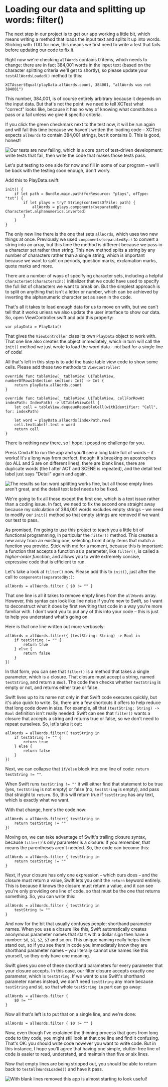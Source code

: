 # Loading our data and splitting up words: filter()

The next step in our project is to get our app working a little bit, which means writing a method that loads the input text and splits it up into words. Sticking with TDD for now, this means we first need to write a test that fails before updating our code to fix it.

Right now we're checking `allWords` contains 0 items, which needs to change: there are in fact 384,001 words in the input text (based on the character splitting criteria we'll get to shortly), so please update your `testAllWordsLoaded()` method to this:

    XCTAssertEqual(playData.allWords.count, 384001, "allWords was not 384001")

This number, 384,001, is of course entirely arbitrary because it depends on the input data. But that's not the point: we need to tell XCTest what "correct" looks like, because it has no way of knowing what constitutes a pass or a fail unless we give it specific criteria.

If you click the green checkmark next to the test now, it will be run again and will fail this time because we haven't written the loading code – XCTest expects `allWords` to contain 384,001 strings, but it contains 0. This is good, honest!

![Our tests are now failing, which is a core part of test-driven development: write tests that fail, then write the code that makes those tests pass.](39-5.png)

Let's put testing to one side for now and fill in some of our program – we'll be back with the testing soon enough, don't worry.

Add this to PlayData.swift:

    init() {
        if let path = Bundle.main.path(forResource: "plays", ofType: "txt") {
            if let plays = try? String(contentsOfFile: path) {
                allWords = plays.components(separatedBy: CharacterSet.alphanumerics.inverted)
            }
        }
    }

The only new line there is the one that sets `allWords`, which uses two new things at once. Previously we used `components(separatedBy:)` to convert a string into an array, but this time the method is different because we pass in a character set rather than  string. This new method splits a string by any number of characters rather than a single string, which is important because we want to split on periods, question marks, exclamation marks, quote marks and more.

There are a number of ways of specifying character sets, including a helpful `CharacterSet(charactersIn:)` initializer that we could have used to specify the full list of characters we want to break on. But the simplest approach is to split on anything that isn't a letter or number, which can be achieved by inverting the alphanumeric character set as seen in the code.

That's all it takes to load enough data for us to move on with, but we can't tell that it works unless we also update the user interface to show our data. So, open ViewController.swift and add this property:

    var playData = PlayData()

That gives the `ViewController` class its own `PlayData` object to work with. That one line also creates the object immediately, which in turn will call the `init()` method we just wrote to load the word data – not bad for a single line of code!

All that's left in this step is to add the basic table view code to show some cells. Please add these two methods to `ViewController`:

    override func tableView(_ tableView: UITableView, numberOfRowsInSection section: Int) -> Int {
        return playData.allWords.count
    }

    override func tableView(_ tableView: UITableView, cellForRowAt indexPath: IndexPath) -> UITableViewCell {
        let cell = tableView.dequeueReusableCell(withIdentifier: "Cell", for: indexPath)

        let word = playData.allWords[indexPath.row]
        cell.textLabel!.text = word
        return cell
    }

There is nothing new there, so I hope it posed no challenge for you.

Press Cmd+R to run the app and you'll see a long table full of words – it works! It's a long way from perfect, though: it's breaking on apostrophes (so ALL and S are on different lines), there are blank lines, there are duplicate words (the I after ACT and SCENE is repeated), and the detail text label just says "Detail" again and again.

![The results so far: word splitting works fine, but all those empty lines aren't great, and the detail text label needs to be fixed.](39-6.png)

We're going to fix all those except the first one, which is a text issue rather than a coding issue. In fact, we need to fix the second one straight away because my calculation of 384,001 words excludes empty strings – we need to modify our `init()` method so that empty strings are removed if we want our test to pass.

As promised, I'm going to use this project to teach you a little bit of functional programming, in particular the `filter()` method. This creates a new array from an existing one, selecting from it only items that match a function you provide. Stick with me for a moment, because this is important: a function that accepts a function as a parameter, like `filter()`, is called a *higher-order function*, and allows you to write extremely concise, expressive code that is efficient to run.

Let's take a look at `filter()` now. Please add this to `init()`, just after the call to `components(separatedBy:)`:

    allWords = allWords.filter { $0 != "" }

That one line is all it takes to remove empty lines from the `allWords` array. However, this syntax can look like line noise if you're new to Swift, so I want to deconstruct what it does by first rewriting that code in a way you're more familiar with. I don't want you to put any of this into your code – this is just to help you understand what's going on.

Here is that one line written out more verbosely:

    allWords = allWords.filter({ (testString: String) -> Bool in
        if testString != "" {
            return true
        } else {
            return false
        }
    })

In that form, you can see that `filter()` is a method that takes a single parameter, which is a closure. That closure must accept a string, named `testString`, and return a `Bool`. The code then checks whether `testString` is empty or not, and returns either true or false.

Swift lives up to its name not only in that Swift code executes quickly, but it's also quick to write. So, there are a few shortcuts it offers to help reduce that long code down in size. For example, all that `(testString: String) -> Bool` definition isn't really needed: Swift can see that `filter()` wants a closure that accepts a string and returns true or false, so we don't need to repeat ourselves. So, let's take it out:

    allWords = allWords.filter({ testString in
        if testString != "" {
            return true
        } else {
            return false
        }
    })

Next, we can collapse that `if/else` block into one line of code: `return testString != ""`.

When Swift runs `testString != ""` it will either find that statement to be true (yes, `testString` is not empty) or false (no, `testString` is empty), and pass that straight to `return`. So, this will return true if `testString` has any text, which is exactly what we want.

With that change, here's the code now:

    allWords = allWords.filter({ testString in
        return testString != ""
    })

Moving on, we can take advantage of Swift's trailing closure syntax, because `filter()`'s only parameter is a closure. If you remember, that means the parentheses aren't needed. So, the code can become this:

    allWords = allWords.filter { testString in
        return testString != ""
    }

Next, if your closure has only one expression – which ours does – and the closure must return a value, Swift lets you omit the `return` keyword entirely. This is because it knows the closure must return a value, and it can see you're only providing one line of code, so that must be the one that returns something. So, you can write this:

    allWords = allWords.filter { testString in
        testString != ""
    }

And now for the bit that usually confuses people: shorthand parameter names. When you use a closure like this, Swift automatically creates anonymous parameter names that start with a dollar sign then have a number: `$0`, `$1`, `$2`, `$3` and so on. This unique naming really helps them stand out, so if you see them in code you immediately know they are shorthand parameter names – you literally cannot use names like this yourself, so they only have one meaning.

Swift gives you one of these shorthand parameters for every parameter that your closure accepts. In this case, our filter closure accepts exactly one parameter, which is `testString`. If we want to use Swift's shorthand parameter names instead, we don't need `testString` any more because `testString` and `$0`, so that whole `testString in` part can go away:

    allWords = allWords.filter {
        $0 != ""
    }

Now all that's left is to put that on a single line, and we're done:

    allWords = allWords.filter { $0 != "" }

Now, even though I've explained the thinning process that goes from long code to tiny code, you might still look at that one line and find it confusing. That's OK: you should write code however you want to write code. But in this instance, I hope you'll agree that having one simple, clutter-free line of code is easier to read, understand, and maintain than five or six lines.

Now that empty lines are being stripped out, you should be able to return back to `testAllWordsLoaded()` and have it pass.

![With blank lines removed this app is almost starting to look useful!](39-7.png)
